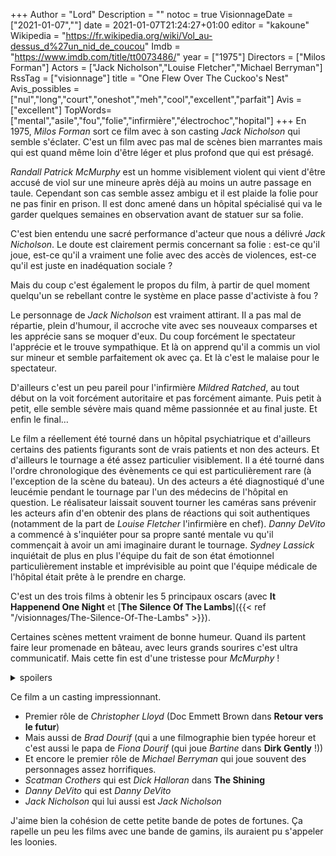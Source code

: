 +++
Author = "Lord"
Description = ""
notoc = true
VisionnageDate = ["2021-01-07",""]
date = 2021-01-07T21:24:27+01:00
editor = "kakoune"
Wikipedia = "https://fr.wikipedia.org/wiki/Vol_au-dessus_d%27un_nid_de_coucou"
Imdb = "https://www.imdb.com/title/tt0073486/"
year = ["1975"]
Directors = ["Milos Forman"]
Actors = ["Jack Nicholson","Louise Fletcher","Michael Berryman"]
RssTag = ["visionnage"]
title = "One Flew Over The Cuckoo's Nest"
Avis_possibles = ["nul","long","court","oneshot","meh","cool","excellent","parfait"]
Avis = ["excellent"] 
TopWords=["mental","asile","fou","folie","infirmière","électrochoc","hopital"]
+++
En 1975, *Milos Forman* sort ce film avec à son casting *Jack Nicholson* qui semble s'éclater.
C'est un film avec pas mal de scènes bien marrantes mais qui est quand même loin d'être léger et plus profond que qui est présagé.

*Randall Patrick McMurphy* est un homme visiblement violent qui vient d'être accusé de viol sur une mineure après déjà au moins un autre passage en taule.
Cependant son cas semble assez ambigu et il est plaide la folie pour ne pas finir en prison.
Il est donc amené dans un hôpital spécialisé qui va le garder quelques semaines en observation avant de statuer sur sa folie.

C'est bien entendu une sacré performance d'acteur que nous a délivré *Jack Nicholson*.
Le doute est clairement permis concernant sa folie : est-ce qu'il joue, est-ce qu'il a vraiment une folie avec des accès de violences, est-ce qu'il est juste en inadéquation sociale ?

Mais du coup c'est également le propos du film, à partir de quel moment quelqu'un se rebellant contre le système en place passe d'activiste à fou ?

Le personnage de *Jack Nicholson* est vraiment attirant.
Il a pas mal de répartie, plein d'humour, il accroche vite avec ses nouveaux comparses et les apprécie sans se moquer d'eux.
Du coup forcément le spectateur l'apprécie et le trouve sympathique.
Et là on apprend qu'il a commis un viol sur mineur et semble parfaitement ok avec ça.
Et là c'est le malaise pour le spectateur.

D'ailleurs c'est un peu pareil pour l'infirmière *Mildred Ratched*, au tout début on la voit forcément autoritaire et pas forcément aimante.
Puis petit à petit, elle semble sévère mais quand même passionnée et au final juste.
Et enfin le final…

Le film a réellement été tourné dans un hôpital psychiatrique et d'ailleurs certains des patients figurants sont de vrais patients et non des acteurs.
Et d'ailleurs le tournage a été assez particulier visiblement.
Il a été tourné dans l'ordre chronologique des évènements ce qui est particulièrement rare (à l'exception de la scène du bateau).
Un des acteurs a été diagnostiqué d'une leucémie pendant le tournage par l'un des médecins de l'hôpital en question.
Le réalisateur laissait souvent tourner les caméras sans prévenir les acteurs afin d'en obtenir des plans de réactions qui soit authentiques (notamment de la part de *Louise Fletcher* l'infirmière en chef).
*Danny DeVito* a commencé à s'inquiéter pour sa propre santé mentale vu qu'il commençait à avoir un ami imaginaire durant le tournage.
*Sydney Lassick* inquiétait de plus en plus l'équipe du fait de son état émotionnel particulièrement instable et imprévisible au point que l'équipe médicale de l'hôpital était prête à le prendre en charge.

C'est un des trois films à obtenir les 5 principaux oscars (avec **It Happenend One Night** et [**The Silence Of The Lambs**]({{< ref "/visionnages/The-Silence-Of-The-Lambs" >}}).

Certaines scènes mettent vraiment de bonne humeur.
Quand ils partent faire leur promenade en bâteau, avec leurs grands sourires c'est ultra communicatif.
Mais cette fin est d'une tristesse pour *McMurphy* !

<details><summary>spoilers</summary>

Bon alors ?
Il fait semblant ou bien il est un peu fou ?
Je pense qu'il n'est pas fou mais dérangeant et potentiellement dangeureux mais pas au point de mériter ses électrochocs (d'ailleurs est-ce qu'on peut vraiment en mériter ?).

Rhaaa ce final où le pauvre *Billy* semble aller bien mieux après sa nuit accompagnée puis se fait mettre plus bas que terre par *Miss Ratched* ça fait vraiment mal.
C'est rageant de voir qu'au final malgré ses apparentes bonnes volontés elle se laisse griser par le pouvoir qu'elle retire de son autorité dans cet hôpital.

</details>

Ce film a un casting impressionnant.
  - Premier rôle de *Christopher Lloyd* (Doc Emmett Brown dans **Retour vers le futur**)
  - Mais aussi de *Brad Dourif* (qui a une filmographie bien typée horeur et c'est aussi le papa de *Fiona Dourif* (qui joue *Bartine* dans **Dirk Gently** !))
  - Et encore le premier rôle de *Michael Berryman* qui joue souvent des personnages assez horrifiques.
  - *Scatman Crothers* qui est *Dick Halloran* dans **The Shining**
  - *Danny DeVito* qui est *Danny DeVito*
  -  *Jack Nicholson* qui lui aussi est *Jack Nicholson*

J'aime bien la cohésion de cette petite bande de potes de fortunes.
Ça rapelle un peu les films avec une bande de gamins, ils auraient pu s'appeler les loonies.

